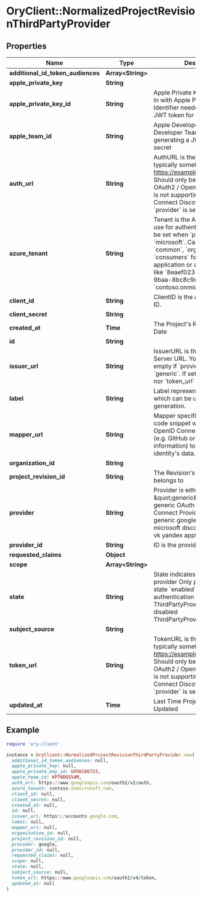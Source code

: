 # OryClient::NormalizedProjectRevisionThirdPartyProvider

## Properties

| Name | Type | Description | Notes |
| ---- | ---- | ----------- | ----- |
| **additional_id_token_audiences** | **Array&lt;String&gt;** |  | [optional] |
| **apple_private_key** | **String** |  | [optional] |
| **apple_private_key_id** | **String** | Apple Private Key Identifier  Sign In with Apple Private Key Identifier needed for generating a JWT token for client secret | [optional] |
| **apple_team_id** | **String** | Apple Developer Team ID  Apple Developer Team ID needed for generating a JWT token for client secret | [optional] |
| **auth_url** | **String** | AuthURL is the authorize url, typically something like: https://example.org/oauth2/auth Should only be used when the OAuth2 / OpenID Connect server is not supporting OpenID Connect Discovery and when &#x60;provider&#x60; is set to &#x60;generic&#x60;. | [optional] |
| **azure_tenant** | **String** | Tenant is the Azure AD Tenant to use for authentication, and must be set when &#x60;provider&#x60; is set to &#x60;microsoft&#x60;.  Can be either &#x60;common&#x60;, &#x60;organizations&#x60;, &#x60;consumers&#x60; for a multitenant application or a specific tenant like &#x60;8eaef023-2b34-4da1-9baa-8bc8c9d6a490&#x60; or &#x60;contoso.onmicrosoft.com&#x60;. | [optional] |
| **client_id** | **String** | ClientID is the application&#39;s Client ID. | [optional] |
| **client_secret** | **String** |  | [optional] |
| **created_at** | **Time** | The Project&#39;s Revision Creation Date | [optional][readonly] |
| **id** | **String** |  | [optional] |
| **issuer_url** | **String** | IssuerURL is the OpenID Connect Server URL. You can leave this empty if &#x60;provider&#x60; is not set to &#x60;generic&#x60;. If set, neither &#x60;auth_url&#x60; nor &#x60;token_url&#x60; are required. | [optional] |
| **label** | **String** | Label represents an optional label which can be used in the UI generation. | [optional] |
| **mapper_url** | **String** | Mapper specifies the JSONNet code snippet which uses the OpenID Connect Provider&#39;s data (e.g. GitHub or Google profile information) to hydrate the identity&#39;s data. | [optional] |
| **organization_id** | **String** |  | [optional] |
| **project_revision_id** | **String** | The Revision&#39;s ID this schema belongs to | [optional] |
| **provider** | **String** | Provider is either \&quot;generic\&quot; for a generic OAuth 2.0 / OpenID Connect Provider or one of: generic google github gitlab microsoft discord slack facebook vk yandex apple | [optional] |
| **provider_id** | **String** | ID is the provider&#39;s ID | [optional] |
| **requested_claims** | **Object** |  | [optional] |
| **scope** | **Array&lt;String&gt;** |  | [optional] |
| **state** | **String** | State indicates the state of the provider  Only providers with state &#x60;enabled&#x60; will be used for authentication enabled ThirdPartyProviderStateEnabled disabled ThirdPartyProviderStateDisabled | [optional] |
| **subject_source** | **String** |  | [optional] |
| **token_url** | **String** | TokenURL is the token url, typically something like: https://example.org/oauth2/token  Should only be used when the OAuth2 / OpenID Connect server is not supporting OpenID Connect Discovery and when &#x60;provider&#x60; is set to &#x60;generic&#x60;. | [optional] |
| **updated_at** | **Time** | Last Time Project&#39;s Revision was Updated | [optional][readonly] |

## Example

```ruby
require 'ory-client'

instance = OryClient::NormalizedProjectRevisionThirdPartyProvider.new(
  additional_id_token_audiences: null,
  apple_private_key: null,
  apple_private_key_id: UX56C66723,
  apple_team_id: KP76DQS54M,
  auth_url: https://www.googleapis.com/oauth2/v2/auth,
  azure_tenant: contoso.onmicrosoft.com,
  client_id: null,
  client_secret: null,
  created_at: null,
  id: null,
  issuer_url: https://accounts.google.com,
  label: null,
  mapper_url: null,
  organization_id: null,
  project_revision_id: null,
  provider: google,
  provider_id: null,
  requested_claims: null,
  scope: null,
  state: null,
  subject_source: null,
  token_url: https://www.googleapis.com/oauth2/v4/token,
  updated_at: null
)
```

